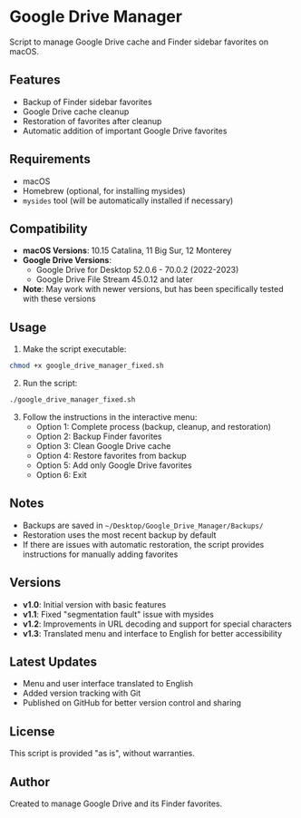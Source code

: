 # Google Drive Manager

Script to manage Google Drive cache and Finder sidebar favorites on macOS.

## Features

- Backup of Finder sidebar favorites
- Google Drive cache cleanup
- Restoration of favorites after cleanup
- Automatic addition of important Google Drive favorites

## Requirements

- macOS
- Homebrew (optional, for installing mysides)
- `mysides` tool (will be automatically installed if necessary)

## Compatibility

- **macOS Versions**: 10.15 Catalina, 11 Big Sur, 12 Monterey
- **Google Drive Versions**: 
  - Google Drive for Desktop 52.0.6 - 70.0.2 (2022-2023)
  - Google Drive File Stream 45.0.12 and later
- **Note**: May work with newer versions, but has been specifically tested with these versions

## Usage

1. Make the script executable:
```bash
chmod +x google_drive_manager_fixed.sh
```

2. Run the script:
```bash
./google_drive_manager_fixed.sh
```

3. Follow the instructions in the interactive menu:
   - Option 1: Complete process (backup, cleanup, and restoration)
   - Option 2: Backup Finder favorites
   - Option 3: Clean Google Drive cache
   - Option 4: Restore favorites from backup
   - Option 5: Add only Google Drive favorites
   - Option 6: Exit

## Notes

- Backups are saved in `~/Desktop/Google_Drive_Manager/Backups/`
- Restoration uses the most recent backup by default
- If there are issues with automatic restoration, the script provides instructions for manually adding favorites

## Versions

- **v1.0**: Initial version with basic features
- **v1.1**: Fixed "segmentation fault" issue with mysides
- **v1.2**: Improvements in URL decoding and support for special characters
- **v1.3**: Translated menu and interface to English for better accessibility

## Latest Updates

- Menu and user interface translated to English
- Added version tracking with Git
- Published on GitHub for better version control and sharing

## License

This script is provided "as is", without warranties.

## Author

Created to manage Google Drive and its Finder favorites. 